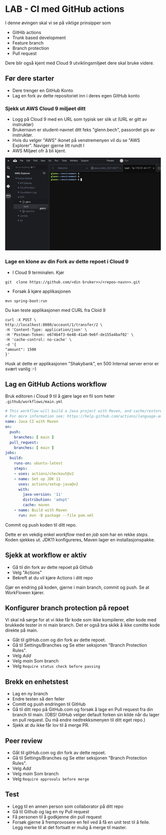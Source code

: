 # LAB - CI med GitHub actions 

I denne øvingen skal vi se på viktige prinsipper som 

- GitHib actions
- Trunk based development 
- Feature branch
- Branch protection 
- Pull request

Dere blir også kjent med Cloud 9 utviklingsmiljøet dere skal bruke videre. 

## Før dere starter

- Dere trenger en GitHub Konto
- Lag en fork av dette repositoriet inn i deres egen GitHub konto

### Sjekk ut AWS Cloud 9 miljøet ditt

* Logg på Cloud 9 med en URL som typisk ser slik ut (URL er gitt av instruktør)
* Brukernavn er student-navnet ditt feks "glenn.bech", passordet gis av instruktør.
* Hvis du velger "AWS" ikonet på venstremenyen vil du se "AWS Explorer". Naviger gjerne litt rundt I 
* AWS Miljøet ofr å bli kjent.

![Alt text](img/cloud9.png  "a title")

### Lage en klone av din Fork av dette repoet i Cloud 9

* I Cloud 9 terminalen. Kjør 

```shell
git  clone https://github.com/<din bruker>>/<repoo-navn>>.git
```

* Forsøk å kjøre applikasjonen 
```shell
mvn spring-boot:run
```

Du kan teste applikasjonen med CURL fra Cloid 9
```
curl -X POST \
http://localhost:8080/account/1/transfer/2 \
-H 'Content-Type: application/json' \
-H 'Postman-Token: e674b4f3-6e48-41a0-9e6f-de155a4baf02' \
-H 'cache-control: no-cache' \
-d '{
"amount": 1500
}'
```

Husk at dette er applikasjonen "Shakybank", en 500 Internal server error er svært vanlig :-)

## Lag en GitHub Actions workflow 

Bruk editoren i Cloud 9 til å gjøre lage en fil som heter ````.github/workflows/main.yml````

```yaml
# This workflow will build a Java project with Maven, and cache/restore any dependencies to improve the workflow execution time
# For more information see: https://help.github.com/actions/language-and-framework-guides/building-and-testing-java-with-maven
name: Java CI with Maven
on:
  push:
    branches: [ main ]
  pull_request:
    branches: [ main ]
jobs:
  build:
    runs-on: ubuntu-latest
    steps:
    - uses: actions/checkout@v2
    - name: Set up JDK 11
      uses: actions/setup-java@v2
      with:
        java-version: '11'
        distribution: 'adopt'
        cache: maven
    - name: Build with Maven
      run: mvn -B package --file pom.xml
```

Commit og push koden til ditt repo. 

Dette er en vekdig enkel *workflow* med en *job* som har en rekke *steps*. Koden sjekkes ut. JDK11 konfigureres,
Maven lager en installasjonspakke. 

## Sjekk at workflow er aktiv 

* Gå til din fork av dette repoet på Github 
* Velg "Actions"
* Bekreft at du vil kjøre Actions i ditt repo

Gjør en endring på koden, gjerne i main branch, commit og push. Se at WorkFlowen kjører.

## Konfigurer branch protection på repoet

Vi skal nå sørge for at vi ikke får kode som ikke kompilerer, eller kode med brukkede tester in ni main branch.
Det er også bra skikk å ikke comitte kode direkte på main. 

- Gåt til gitHub.com og din fork av dette repoet.  
- Gå til Settings/Branches og Se etter seksjonen "Branch Protection Rules".
- Velg *Add*
- Velg *main* Som branch
- Velg ````Require status check before passing````

## Brekk en enhetstest 

- Lag en ny branch 
- Endre testen så den feiler
- Comitt og push endringen til GitHub 
- Gå til ditt repo på GitHub.com og forsøk å lage en Pull request fra din branch til main. (OBS! GitHub velger default forken sin kilde når du lager en pull request. Du må endre nedtrekksmenyen til ditt eget repo.)
- Sjekk at du ikke får lov til å merge PR.

## Peer review

- Gåt til gitHub.com og din fork av dette repoet.
- Gå til Settings/Branches og Se etter seksjonen "Branch Protection Rules".
- Velg *Add*
- Velg *main* Som branch
- Velg ````Require approvals before merge````

## Test
 
- Legg til en annen person som collaborator på ditt repo
- Gå til Github og lag en ny Pull request
- Få personen til å godkjenne din pull request
- Forsøk gjerne å fremprovosere en feil ved å få en unit test til å feile. Legg merke til at det fortsatt er mulig å merge til master.

